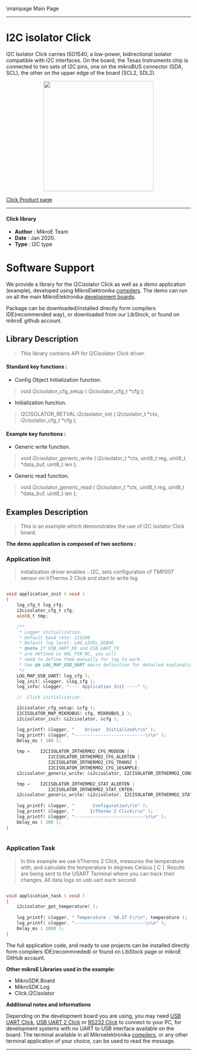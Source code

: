 \mainpage Main Page
 
 

---
# I2C isolator Click

I2C Isolator Click carries ISO1540, a low-power, bidirectional isolator compatible with I2C interfaces. On the board, the Texas Instruments chip is connected to two sets of I2C pins, one on the mikroBUS connector (SDA, SCL), the other on the upper edge of the board (SCL2, SDL2).

<p align="center">
  <img src="https://download.mikroe.com/images/click_for_ide/i2cisolator_click.png" height=300px>
</p>

[Click Product page](https://www.mikroe.com/i2c-isolator-click)

---


#### Click library 

- **Author**        : MikroE Team
- **Date**          : Jan 2020.
- **Type**          : I2C type


# Software Support

We provide a library for the I2Cisolator Click 
as well as a demo application (example), developed using MikroElektronika 
[compilers](https://shop.mikroe.com/compilers). 
The demo can run on all the main MikroElektronika [development boards](https://shop.mikroe.com/development-boards).

Package can be downloaded/installed directly form compilers IDE(recommended way), or downloaded from our LibStock, or found on mikroE github account. 

## Library Description

> This library contains API for I2Cisolator Click driver.

#### Standard key functions :

- Config Object Initialization function.
> void i2cisolator_cfg_setup ( i2cisolator_cfg_t *cfg ); 
 
- Initialization function.
> I2CISOLATOR_RETVAL i2cisolator_init ( i2cisolator_t *ctx, i2cisolator_cfg_t *cfg );

#### Example key functions :

- Generic write function.
> void i2cisolator_generic_write ( i2cisolator_t *ctx, uint8_t reg, uint8_t *data_buf, uint8_t len );
 
- Generic read function.
> void i2cisolator_generic_read ( i2cisolator_t *ctx, uint8_t reg, uint8_t *data_buf, uint8_t len );

## Examples Description

> 
> This is an example which demonstrates the use of I2C Isolator Click board.
> 

**The demo application is composed of two sections :**

### Application Init 

>
> Initialization driver enables - I2C,
> sets configuration of TMP007 sensor on IrThermo 2 Click and start to write log.
> 

```c

void application_init ( void )
{
    log_cfg_t log_cfg;
    i2cisolator_cfg_t cfg;
    uint8_t tmp;

    /** 
     * Logger initialization.
     * Default baud rate: 115200
     * Default log level: LOG_LEVEL_DEBUG
     * @note If USB_UART_RX and USB_UART_TX 
     * are defined as HAL_PIN_NC, you will 
     * need to define them manually for log to work. 
     * See @b LOG_MAP_USB_UART macro definition for detailed explanation.
     */
    LOG_MAP_USB_UART( log_cfg );
    log_init( &logger, &log_cfg );
    log_info( &logger, "---- Application Init ----" );

    //  Click initialization.

    i2cisolator_cfg_setup( &cfg );
    I2CISOLATOR_MAP_MIKROBUS( cfg, MIKROBUS_1 );
    i2cisolator_init( &i2cisolator, &cfg );

    log_printf( &logger, "    Driver  Initialized\r\n" );
    log_printf( &logger, "---------------------------\r\n" );
    Delay_ms ( 100 );
    
    tmp =    I2CISOLATOR_IRTHERMO2_CFG_MODEON |
                I2CISOLATOR_IRTHERMO2_CFG_ALERTEN | 
                I2CISOLATOR_IRTHERMO2_CFG_TRANSC | 
                I2CISOLATOR_IRTHERMO2_CFG_16SAMPLE;
    i2cisolator_generic_write( &i2cisolator, I2CISOLATOR_IRTHERMO2_CONFIGURATION, &tmp, 1 );

    tmp =    I2CISOLATOR_IRTHERMO2_STAT_ALERTEN | 
                I2CISOLATOR_IRTHERMO2_STAT_CRTEN;
    i2cisolator_generic_write( &i2cisolator, I2CISOLATOR_IRTHERMO2_STATUS_MASK_AND_ENABLE, &tmp, 1 );    
    
    log_printf( &logger, "       Configuration\r\n" );
    log_printf( &logger, "      IrThermo 2 Click\r\n" );
    log_printf( &logger, "---------------------------\r\n" );
    Delay_ms ( 100 );
}
  
```

### Application Task

>
> In this example we use IrThermo 2 Click, measures the temperature with,
> and calculate the temperature in degrees Celsius [ C ].
> Results are being sent to the USART Terminal where you can track their changes.
> All data logs on usb uart each second.
> 

```c

void application_task ( void )
{
    i2cisolator_get_temperature( );   
    
    log_printf( &logger, " Temperature : %0.2f C\r\n", temperature );
    log_printf( &logger, "---------------------------\r\n" );
    Delay_ms ( 1000 );
} 

```

The full application code, and ready to use projects can be  installed directly form compilers IDE(recommneded) or found on LibStock page or mikroE GitHub accaunt.

**Other mikroE Libraries used in the example:** 

- MikroSDK.Board
- MikroSDK.Log
- Click.I2Cisolator

**Additional notes and informations**

Depending on the development board you are using, you may need 
[USB UART Click](https://shop.mikroe.com/usb-uart-click), 
[USB UART 2 Click](https://shop.mikroe.com/usb-uart-2-click) or 
[RS232 Click](https://shop.mikroe.com/rs232-click) to connect to your PC, for 
development systems with no UART to USB interface available on the board. The 
terminal available in all Mikroelektronika 
[compilers](https://shop.mikroe.com/compilers), or any other terminal application 
of your choice, can be used to read the message.



---
